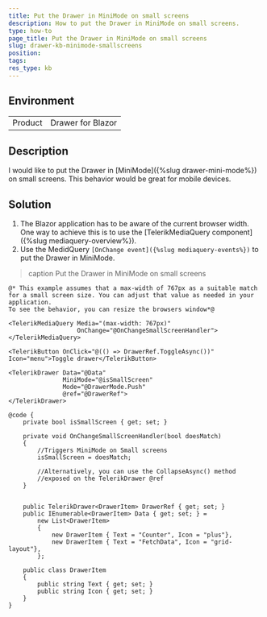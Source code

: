 ```yaml
---
title: Put the Drawer in MiniMode on small screens
description: How to put the Drawer in MiniMode on small screens.
type: how-to
page_title: Put the Drawer in MiniMode on small screens
slug: drawer-kb-minimode-smallscreens
position:
tags:
res_type: kb
---
```


## Environment
<table>
	<tbody>
		<tr>
			<td>Product</td>
			<td>Drawer for Blazor</td>
		</tr>
	</tbody>
</table>


## Description

I would like to put the Drawer in [MiniMode]({%slug drawer-mini-mode%}) on small screens. This behavior would be great for mobile devices. 


## Solution

1. The Blazor application has to be aware of the current browser width. One way to achieve this is to use the [TelerikMediaQuery component]({%slug mediaquery-overview%}).
2. Use the MedidQuery `[OnChange event]({%slug mediaquery-events%})` to put the Drawer in MiniMode.

>caption Put the Drawer in MiniMode on small screens

````CSHTML
@* This example assumes that a max-width of 767px as a suitable match for a small screen size. You can adjust that value as needed in your application.
To see the behavior, you can resize the browsers window*@

<TelerikMediaQuery Media="(max-width: 767px)" 
                   OnChange="@OnChangeSmallScreenHandler">
</TelerikMediaQuery>

<TelerikButton OnClick="@(() => DrawerRef.ToggleAsync())" Icon="menu">Toggle drawer</TelerikButton>

<TelerikDrawer Data="@Data"
               MiniMode="@isSmallScreen"
               Mode="@DrawerMode.Push"
               @ref="@DrawerRef">
</TelerikDrawer>

@code {
    private bool isSmallScreen { get; set; }

    private void OnChangeSmallScreenHandler(bool doesMatch)
    {
        //Triggers MiniMode on Small screens
        isSmallScreen = doesMatch;

        //Alternatively, you can use the CollapseAsync() method
        //exposed on the TelerikDrawer @ref
    }


    public TelerikDrawer<DrawerItem> DrawerRef { get; set; }
    public IEnumerable<DrawerItem> Data { get; set; } =
        new List<DrawerItem>
        {
            new DrawerItem { Text = "Counter", Icon = "plus"},
            new DrawerItem { Text = "FetchData", Icon = "grid-layout"},
        };

    public class DrawerItem
    {
        public string Text { get; set; }
        public string Icon { get; set; }
    }
}
````

